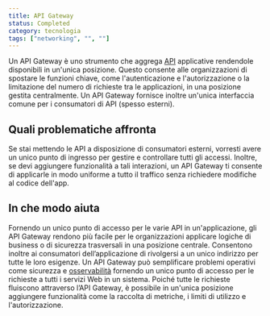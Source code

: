 ```yaml
---
title: API Gateway
status: Completed
category: tecnologia
tags: ["networking", "", ""]
---
```



Un API Gateway è uno strumento che aggrega [API](/it/application-programming-interface/) applicative rendendole disponibili in un'unica posizione. Questo consente alle organizzazioni di spostare le funzioni chiave, come l'autenticazione e l'autorizzazione o la limitazione del numero di richieste tra le applicazioni, in una posizione gestita centralmente. Un API Gateway fornisce inoltre un'unica interfaccia comune per i consumatori di API (spesso esterni).


## Quali problematiche affronta  
Se stai mettendo le API a disposizione di consumatori esterni, vorresti avere un unico punto di ingresso per gestire e controllare tutti gli accessi. Inoltre, se devi aggiungere funzionalità a tali interazioni, un API Gateway ti consente di applicarle in modo uniforme a tutto il traffico senza richiedere modifiche al codice dell'app.


## In che modo aiuta  
Fornendo un unico punto di accesso per le varie API in un'applicazione, gli API Gateway rendono più facile per le organizzazioni applicare logiche di business o di sicurezza trasversali in una posizione centrale. Consentono inoltre ai consumatori dell’applicazione di rivolgersi a un unico indirizzo per tutte le loro esigenze. Un API Gateway può semplificare problemi operativi come sicurezza e [osservabilità](/it/observability/) fornendo un unico punto di accesso per le richieste a tutti i servizi Web in un sistema. Poiché tutte le richieste fluiscono attraverso l’API Gateway, è possibile in un'unica posizione aggiungere funzionalità come la raccolta di metriche, i limiti di utilizzo e l'autorizzazione.
